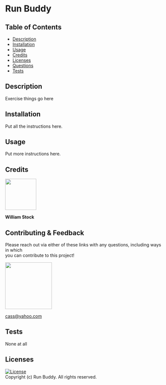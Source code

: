 # Run Buddy

  ## Table of Contents
  - [Description](#description)
  - [Installation](#installation)
  - [Usage](#usage)
  - [Credits](#credits)
  - [Licenses](#licenses)
  - [Questions](#questions)
  - [Tests](#tests)

  ## Description
  Exercise things go here

  ## Installation
  Put all the instructions here.

  ## Usage
  Put more instructions here.

  ## Credits
  [<img src="https://github.com/wist118.png?" width="100"/>](https://github.com/wist118)  

  **William Stock**

  ## Contributing & Feedback 

  Please reach out via either of these links with any questions, including ways in which  
  you can contribute to this project!

  [<img src="https://github.com/cassdoes.png?" width="150"/>](https://github.com/cassdoes)  
  
  cass@yahoo.com

  ## Tests
  None at all

  ## Licenses
  [![License](https://img.shields.io/badge/License-Apache_2.0-blue.svg)](https://opensource.org/licenses/Apache-2.0)  
  Copyright (c) Run Buddy. All rights reserved.
